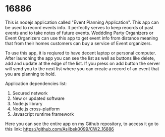 # 16886
This is nodejs application called "Event Planning Application". This app can be used to record events info. It perfectly serves to keep reocrds of past events and to take notes of future events. Weddding Party Organizers or Event Organizers can use this app to get event info from distance meaning that from their homes customers can buy a service of Event organizers.

To use this app, it is reqiured to have decent laptop or personal computer. After launching the app you can see the list as well as buttons like delete, add and update at the edge of the list. If you press on add button the server will send you to the next list where you can create a record of an event that you are planning to hold.

Application dependencies list:
1. Secured network
2. New or updated software
3. Node.js library
4. Node.js cross-platform
5. Javascript runtime framework

Here you can see the entire app on my Github repository, to access it go to this link: https://github.com/Asilbek0099/CW2_16886
